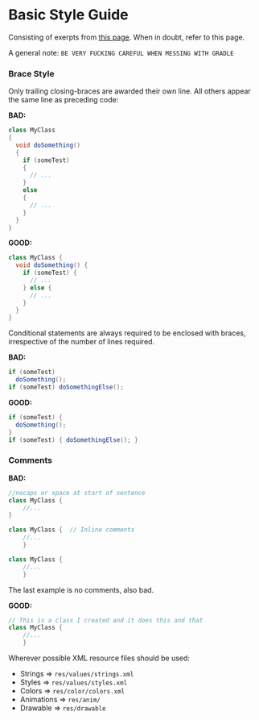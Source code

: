# Basic Style Guide

Consisting of exerpts from [this page](https://github.com/raywenderlich/java-style-guide). When in doubt, refer to this page.

A general note: `BE VERY FUCKING CAREFUL WHEN MESSING WITH GRADLE`

### Brace Style

Only trailing closing-braces are awarded their own line. All others appear the
same line as preceding code:

__BAD:__

```java
class MyClass
{
  void doSomething()
  {
    if (someTest)
    {
      // ...
    }
    else
    {
      // ...
    }
  }
}
```

__GOOD:__

```java
class MyClass {
  void doSomething() {
    if (someTest) {
      // ...
    } else {
      // ...
    }
  }
}
```

Conditional statements are always required to be enclosed with braces,
irrespective of the number of lines required.

__BAD:__

```java
if (someTest)
  doSomething();
if (someTest) doSomethingElse();
```

__GOOD:__

```java
if (someTest) {
  doSomething();
}
if (someTest) { doSomethingElse(); }
```

### Comments 

__BAD:__

```java
//nocaps or space at start of sentence
class MyClass { 
	//...
} 

class MyClass {  // Inline comments
	//...
	}

class MyClass { 
	//...
	}

```
The last example is no comments, also bad.

__GOOD:__

```java
// This is a class I created and it does this and that
class MyClass { 
	//...
	}
```
Wherever possible XML resource files should be used:

- Strings => `res/values/strings.xml`
- Styles => `res/values/styles.xml`
- Colors => `res/color/colors.xml`
- Animations => `res/anim/`
- Drawable => `res/drawable`








